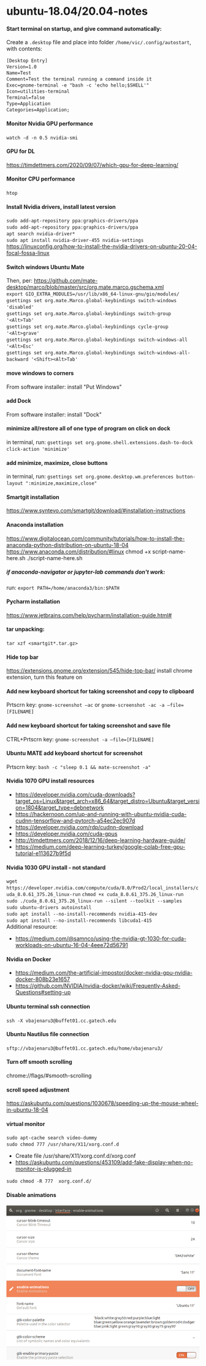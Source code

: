 # ubuntu-18.04/20.04-notes

#### Start terminal on startup, and give command automatically:
Create a `.desktop` file and place into folder `/home/vic/.config/autostart`, with contents:
```
[Desktop Entry]
Version=1.0
Name=Test        
Comment=Test the terminal running a command inside it
Exec=gnome-terminal -e "bash -c 'echo hello;$SHELL'"
Icon=utilities-terminal
Terminal=false
Type=Application
Categories=Application;
```

#### Monitor Nvidia GPU performance
`watch -d -n 0.5 nvidia-smi`

#### GPU for DL
https://timdettmers.com/2020/09/07/which-gpu-for-deep-learning/

#### Monitor CPU performance
`htop`

#### Install Nvidia drivers, install latest version
`sudo add-apt-repository ppa:graphics-drivers/ppa`<br>
`sudo add-apt-repository ppa:graphics-drivers/ppa`<br>
`apt search nvidia-driver*`<br>
`sudo apt install nvidia-driver-455 nvidia-settings`<br>
https://linuxconfig.org/how-to-install-the-nvidia-drivers-on-ubuntu-20-04-focal-fossa-linux

#### Switch windows Ubuntu Mate
Then, per: https://github.com/mate-desktop/marco/blob/master/src/org.mate.marco.gschema.xml <br>
`export GIO_EXTRA_MODULES=/usr/lib/x86_64-linux-gnu/gio/modules/` <br>
`gsettings set org.mate.Marco.global-keybindings switch-windows 'disabled'`<br>
`gsettings set org.mate.Marco.global-keybindings switch-group '<Alt>Tab'`<br>
`gsettings set org.mate.Marco.global-keybindings cycle-group '<Alt>grave'`<br>
`gsettings set org.mate.Marco.global-keybindings switch-windows-all '<Alt>Esc'`<br>
`gsettings set org.mate.Marco.global-keybindings switch-windows-all-backward '<Shift><Alt>Tab'`<br>

#### move windows to corners
From software installer: install "Put Windows"

#### add Dock
From software installer: install "Dock"

#### minimize all/restore all of one type of program on click on dock
in terminal, run: `gsettings set org.gnome.shell.extensions.dash-to-dock click-action 'minimize'`

#### add minimize, maximize, close buttons
in terminal, run: `gsettings set org.gnome.desktop.wm.preferences button-layout ":minimize,maximize,close"`

#### Smartgit installation
https://www.syntevo.com/smartgit/download/#installation-instructions

#### Anaconda installation
https://www.digitalocean.com/community/tutorials/how-to-install-the-anaconda-python-distribution-on-ubuntu-18-04
https://www.anaconda.com/distribution/#linux
chmod +x script-name-here.sh
./script-name-here.sh

##### if anaconda-navigator or jupyter-lab commands don't work:
run: `export PATH=/home/anaconda3/bin:$PATH`

#### Pycharm installation
https://www.jetbrains.com/help/pycharm/installation-guide.html#

#### tar unpacking:
`tar xzf <smartgit*.tar.gz>`

#### Hide top bar
https://extensions.gnome.org/extension/545/hide-top-bar/
install chrome extension, turn this feature on

#### Add new keyboard shortcut for taking screenshot and copy to clipboard
Prtscrn key: `gnome-screenshot –ac` or `gnome-screenshot -ac -a –file=[FILENAME]`

#### Add new keyboard shortcut for taking screenshot and save file
CTRL+Prtscrn key: `gnome-screenshot -a –file=[FILENAME]`

#### Ubuntu MATE add keyboard shortcut for screenshot
Prtscrn key: `bash -c "sleep 0.1 && mate-screenshot -a"`

#### Nvidia 1070 GPU install resources
- https://developer.nvidia.com/cuda-downloads?target_os=Linux&target_arch=x86_64&target_distro=Ubuntu&target_version=1804&target_type=debnetwork 
- https://hackernoon.com/up-and-running-with-ubuntu-nvidia-cuda-cudnn-tensorflow-and-pytorch-a54ec2ec907d 
- https://developer.nvidia.com/rdp/cudnn-download 
- https://developer.nvidia.com/cuda-gpus
- http://timdettmers.com/2018/12/16/deep-learning-hardware-guide/  
- https://medium.com/deep-learning-turkey/google-colab-free-gpu-tutorial-e113627b9f5d  
 
#### Nvidia 1030 GPU install - not standard
`wget https://developer.nvidia.com/compute/cuda/8.0/Prod2/local_installers/cuda_8.0.61_375.26_linux-run`
`chmod +x cuda_8.0.61_375.26_linux-run`<br>
`sudo ./cuda_8.0.61_375.26_linux-run --silent --toolkit --samples`<br>
`sudo ubuntu-drivers autoinstall`<br>
`sudo apt install --no-install-recommends nvidia-415-dev`<br>
`sudo apt install --no-install-recommends libcuda1-415`<br>
Additional resource:
- https://medium.com/@samnco/using-the-nvidia-gt-1030-for-cuda-workloads-on-ubuntu-16-04-4eee72d56791 

#### Nvidia on Docker
- https://medium.com/the-artificial-impostor/docker-nvidia-gpu-nvidia-docker-808b23e1657
- https://github.com/NVIDIA/nvidia-docker/wiki/Frequently-Asked-Questions#setting-up

#### Ubuntu terminal ssh connection
`ssh -X vbajenaru3@buffet01.cc.gatech.edu`

#### Ubuntu Nautilus file connection
`sftp://vbajenaru3@buffet01.cc.gatech.edu/home/vbajenaru3/`

#### Turn off smooth scrolling
chrome://flags/#smooth-scrolling

#### scroll speed adjustment
https://askubuntu.com/questions/1030678/speeding-up-the-mouse-wheel-in-ubuntu-18-04 

#### virtual monitor
`sudo apt-cache search video-dummy`<br>
`sudo chmod 777 /usr/share/X11/xorg.conf.d`<br>
- Create file /usr/share/X11/xorg.conf.d/xorg.conf
- https://askubuntu.com/questions/453109/add-fake-display-when-no-monitor-is-plugged-in

`sudo chmod -R 777  xorg.conf.d/`

#### Disable animations
![image](https://raw.githubusercontent.com/vicb1/miscellaneous-notes/master/ubuntu-18.04-notes/disable-animations.png)
